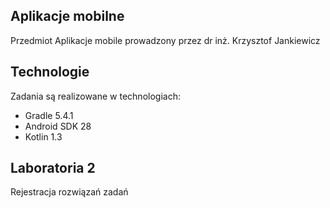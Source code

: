 ## Aplikacje mobilne
Przedmiot Aplikacje mobile prowadzony przez dr inż. Krzysztof Jankiewicz
## Technologie
Zadania są realizowane w technologiach:
* Gradle 5.4.1
* Android SDK 28
* Kotlin 1.3
## Laboratoria 2
Rejestracja rozwiązań zadań